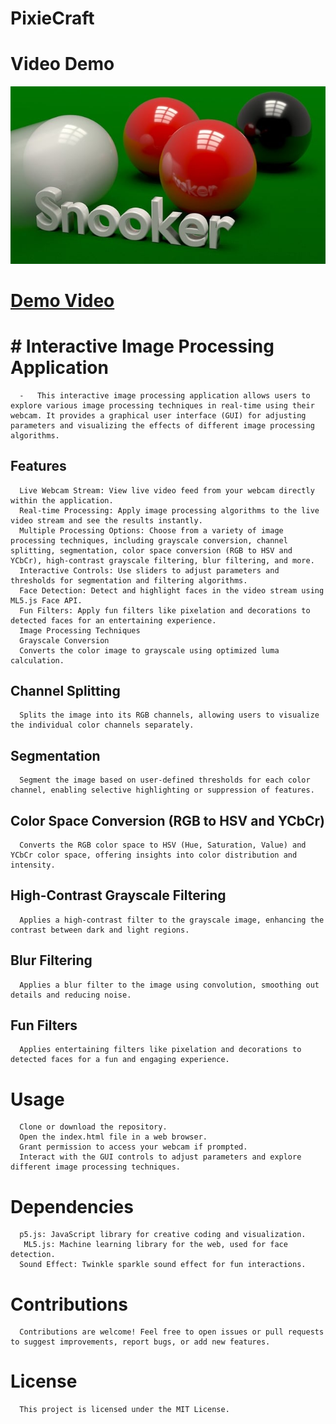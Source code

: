 # PixieCraft
# Video Demo

![PixieCraft](https://github.com/betmig/Betmigs-Snooker-App/blob/main/snooker-748753_640.jpg)
# [Demo Video](https://youtu.be/loTkCG9rGt8)

# #  Interactive Image Processing Application
      -   This interactive image processing application allows users to explore various image processing techniques in real-time using their webcam. It provides a graphical user interface (GUI) for adjusting parameters and visualizing the effects of different image processing algorithms.

## Features
      Live Webcam Stream: View live video feed from your webcam directly within the application.
      Real-time Processing: Apply image processing algorithms to the live video stream and see the results instantly.
      Multiple Processing Options: Choose from a variety of image processing techniques, including grayscale conversion, channel splitting, segmentation, color space conversion (RGB to HSV and YCbCr), high-contrast grayscale filtering, blur filtering, and more.
      Interactive Controls: Use sliders to adjust parameters and thresholds for segmentation and filtering algorithms.
      Face Detection: Detect and highlight faces in the video stream using ML5.js Face API.
      Fun Filters: Apply fun filters like pixelation and decorations to detected faces for an entertaining experience.
      Image Processing Techniques
      Grayscale Conversion
      Converts the color image to grayscale using optimized luma calculation.

## Channel Splitting
      Splits the image into its RGB channels, allowing users to visualize the individual color channels separately.

## Segmentation
      Segment the image based on user-defined thresholds for each color channel, enabling selective highlighting or suppression of features.

## Color Space Conversion (RGB to HSV and YCbCr)
      Converts the RGB color space to HSV (Hue, Saturation, Value) and YCbCr color space, offering insights into color distribution and intensity.

## High-Contrast Grayscale Filtering
      Applies a high-contrast filter to the grayscale image, enhancing the contrast between dark and light regions.

## Blur Filtering
      Applies a blur filter to the image using convolution, smoothing out details and reducing noise.

## Fun Filters
      Applies entertaining filters like pixelation and decorations to detected faces for a fun and engaging experience.

# Usage
      Clone or download the repository.
      Open the index.html file in a web browser.
      Grant permission to access your webcam if prompted.
      Interact with the GUI controls to adjust parameters and explore different image processing techniques.
# Dependencies
      p5.js: JavaScript library for creative coding and visualization.
       ML5.js: Machine learning library for the web, used for face detection.
      Sound Effect: Twinkle sparkle sound effect for fun interactions.
# Contributions
      Contributions are welcome! Feel free to open issues or pull requests to suggest improvements, report bugs, or add new features.

# License
      This project is licensed under the MIT License.
